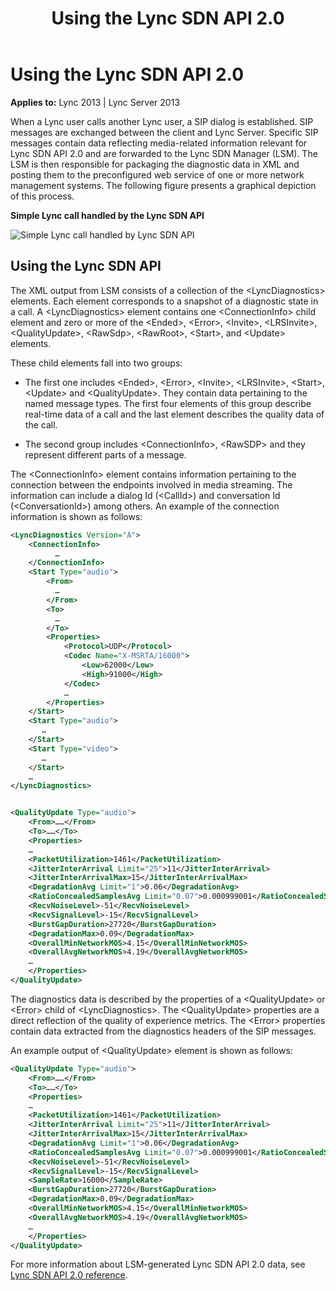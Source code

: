 ﻿---
title: Using the Lync SDN API 2.0
TOCTitle: Using the Lync SDN API 2.0
ms:assetid: 21e92d14-f20d-4bdb-9f2b-a01169abb401
ms:mtpsurl: https://msdn.microsoft.com/library/Dn439294(v=office.15)
ms:contentKeyID: 57261030
ms.date: 07/24/2014
mtps_version: v=office.15
---

# Using the Lync SDN API 2.0

**Applies to:** Lync 2013 | Lync Server 2013

When a Lync user calls another Lync user, a SIP dialog is established. SIP messages are exchanged between the client and Lync Server. Specific SIP messages contain data reflecting media-related information relevant for Lync SDN API 2.0 and are forwarded to the Lync SDN Manager (LSM). The LSM is then responsible for packaging the diagnostic data in XML and posting them to the preconfigured web service of one or more network management systems. The following figure presents a graphical depiction of this process.

**Simple Lync call handled by the Lync SDN API**

![Simple Lync call handled by Lync SDN API](images/Dn439294.simple_lync_sdn_call(Office.15).jpg "Simple Lync call handled by Lync SDN API")

## Using the Lync SDN API

The XML output from LSM consists of a collection of the \<LyncDiagnostics\> elements. Each element corresponds to a snapshot of a diagnostic state in a call. A \<LyncDiagnostics\> element contains one \<ConnectionInfo\> child element and zero or more of the \<Ended\>, \<Error\>, \<Invite\>, \<LRSInvite\>, \<QualityUpdate\>, \<RawSdp\>, \<RawRoot\>, \<Start\>, and \<Update\> elements. 

These child elements fall into two groups:

- The first one includes \<Ended\>, \<Error\>, \<Invite\>, \<LRSInvite\>, \<Start\>, \<Update\> and \<QualityUpdate\>. They contain data pertaining to the named message types. The first four elements of this group describe real-time data of a call and the last element describes the quality data of the call.

- The second group includes \<ConnectionInfo\>, \<RawSDP\> and they represent different parts of a message.

The \<ConnectionInfo\> element contains information pertaining to the connection between the endpoints involved in media streaming. The information can include a dialog Id (\<CallId\>) and conversation Id (\<ConversationId\>) among others. An example of the connection information is shown as follows:

```xml 
<LyncDiagnostics Version="A">
    <ConnectionInfo>
          …
    </ConnectionInfo>
    <Start Type="audio">
        <From>
          …
        </From>
        <To>
          …
        </To>
        <Properties>
            <Protocol>UDP</Protocol>
            <Codec Name="X-MSRTA/16000">
                <Low>62000</Low>
                <High>91000</High>
            </Codec>    
            … 
        </Properties>
    </Start>
    <Start Type="audio">
       …
    </Start>
    <Start Type="video">
       …
    </Start>
    …
</LyncDiagnostics>


<QualityUpdate Type="audio">
    <From>……</From>
    <To>……</To>
    <Properties>
    …
    <PacketUtilization>1461</PacketUtilization>
    <JitterInterArrival Limit="25">11</JitterInterArrival>
    <JitterInterArrivalMax>15</JitterInterArrivalMax>
    <DegradationAvg Limit="1">0.06</DegradationAvg>
    <RatioConcealedSamplesAvg Limit="0.07">0.000999001</RatioConcealedSamplesAvg>
    <RecvNoiseLevel>-51</RecvNoiseLevel>
    <RecvSignalLevel>-15</RecvSignalLevel>
    <BurstGapDuration>27720</BurstGapDuration>
    <DegradationMax>0.09</DegradationMax>
    <OverallMinNetworkMOS>4.15</OverallMinNetworkMOS>
    <OverallAvgNetworkMOS>4.19</OverallAvgNetworkMOS>
    …
    </Properties>
</QualityUpdate>
```

The diagnostics data is described by the properties of a \<QualityUpdate\> or \<Error\> child of \<LyncDiagnostics\>. The \<QualityUpdate\> properties are a direct reflection of the quality of experience metrics. The \<Error\> properties contain data extracted from the diagnostics headers of the SIP messages. 

An example output of \<QualityUpdate\> element is shown as follows:

```xml
<QualityUpdate Type="audio">
    <From>……</From>
    <To>……</To>
    <Properties>
    …
    <PacketUtilization>1461</PacketUtilization>
    <JitterInterArrival Limit="25">11</JitterInterArrival>
    <JitterInterArrivalMax>15</JitterInterArrivalMax>
    <DegradationAvg Limit="1">0.06</DegradationAvg>
    <RatioConcealedSamplesAvg Limit="0.07">0.000999001</RatioConcealedSamplesAvg>
    <RecvNoiseLevel>-51</RecvNoiseLevel>
    <RecvSignalLevel>-15</RecvSignalLevel>
    <SampleRate>16000</SampleRate>
    <BurstGapDuration>27720</BurstGapDuration>
    <DegradationMax>0.09</DegradationMax>
    <OverallMinNetworkMOS>4.15</OverallMinNetworkMOS>
    <OverallAvgNetworkMOS>4.19</OverallAvgNetworkMOS>
    …
    </Properties>
</QualityUpdate>
```

For more information about LSM-generated Lync SDN API 2.0 data, see [Lync SDN API 2.0 reference](lync-sdn-api-2-0-reference.md).

